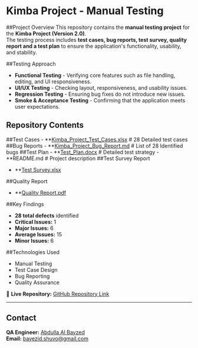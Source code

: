 # Kimba Project - Manual Testing

##Project Overview
This repository contains the **manual testing project** for the **Kimba Project (Version 2.0)**.  
The testing process includes **test cases, bug reports, test survey, quality report and a test plan** to ensure the application's functionality, usability, and stability.

##Testing Approach
- **Functional Testing** - Verifying core features such as file handling, editing, and UI responsiveness.
- **UI/UX Testing** - Checking layout, responsiveness, and usability issues.
- **Regression Testing** - Ensuring bug fixes do not introduce new issues.
- **Smoke & Acceptance Testing** - Confirming that the application meets user expectations.

## Repository Contents
 ##Test Cases
	- **[Kimba_Project_Test_Cases.xlsx](https://github.com/Abdulla-Al-Bayzed/Kimba-2.0-Testing/blob/995f0cedabb6dcfb1b874b102223fa6a2ca7079a/Kimba_Project_Test_Cases.xlsx) # 28 Detailed test cases
 ##Bug Reports
	- **[Kimba_Project_Bug_Report.md](https://github.com/Abdulla-Al-Bayzed/Kimba-2.0-Testing/blob/995f0cedabb6dcfb1b874b102223fa6a2ca7079a/Kimba_Project_Bug_Report.md) # List of 28 Identified bugs
 ##Test Plan
	- **[Test_Plan.docx](https://github.com/Abdulla-Al-Bayzed/Kimba-2.0-Testing/blob/995f0cedabb6dcfb1b874b102223fa6a2ca7079a/Kimba_Project_Test_Plan.docx) # Detailed test strategy
	- **README.md # Project description
 ##Test Survey Report
  - **[Test Survey.xlsx](https://github.com/Abdulla-Al-Bayzed/Kimba-2.0-Testing/blob/995f0cedabb6dcfb1b874b102223fa6a2ca7079a/Kimba_Project_Bug_Report.md)
    
 ##Quality Report
  - **[Quality Report.pdf](https://github.com/Abdulla-Al-Bayzed/Kimba-2.0-Testing/blob/995f0cedabb6dcfb1b874b102223fa6a2ca7079a/Quality%20Report%20for%20Kimba%20Project.pdf)

##Key Findings
- **28 total defects** identified  
- **Critical Issues:** 1  
- **Major Issues:** 6  
- **Average Issues:** 15  
- **Minor Issues:** 6  

##Technologies Used
- Manual Testing  
- Test Case Design  
- Bug Reporting  
- Quality Assurance  

🔗 **Live Repository:** [GitHub Repository Link](https://github.com/Abdulla-Al-Bayzed/Kimba-2.0-Testing.git)  

---

## Contact
**QA Engineer:** [Abdulla Al Bayzed](https://www.linkedin.com/in/abdulla-al-bayzed-276797191/)  
**Email:** bayezid.shuvo@gmail.com  
